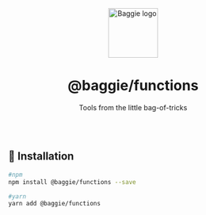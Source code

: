 <div align="center">
  <img alt="Baggie logo" src="https://github.com/larsmunkholm/baggie/raw/master/graphics/baggie.svg" height="100" />
</div>

<div align="center">
  <h1>@baggie/functions</h1>
  <p>Tools from the little bag-of-tricks</p>
  <br>
  <br>
</div>

## 🚀 Installation
```bash
#npm
npm install @baggie/functions --save

#yarn
yarn add @baggie/functions
```
